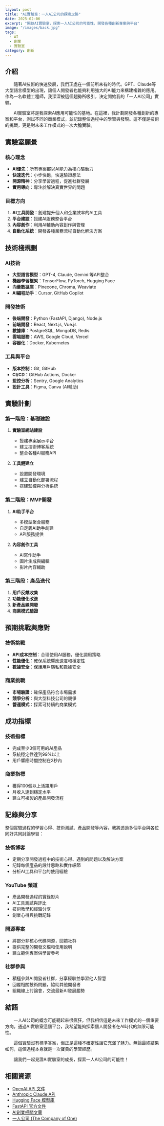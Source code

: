 ```yaml
---
layout: post
title: "AI實驗室：一人AI公司的探索之路"
date: 2025-02-06
excerpt: "開啟AI實驗室，探索一人AI公司的可能性，開發各種創新專案與平台"
image: "/images/back.jpg"
tags: 
  - AI
  - 創業
  - 實驗室
category: 創新
---
```


## 介紹

　　隨著AI技術的快速發展，我們正處在一個前所未有的時代。GPT、Claude等大型語言模型的出現，讓個人開發者也能夠利用強大的AI能力來構建複雜的應用。作為一名軟體工程師，我深深被這個趨勢所吸引，決定開始我的「一人AI公司」實驗。

　　AI實驗室將是我探索AI應用可能性的基地。在這裡，我計劃開發各種創新的專案和平台，測試不同的商業模式，並記錄整個過程中的學習與發現。這不僅是技術的挑戰，更是對未來工作模式的一次大膽實驗。

## 實驗室願景

### 核心理念
- **AI優先**：所有專案都以AI能力為核心驅動力
- **快速迭代**：小步快跑，快速驗證想法
- **開源精神**：分享學習過程，促進社群發展
- **實用導向**：專注於解決真實世界的問題

### 目標方向
1. **AI工具開發**：創建提升個人和企業效率的AI工具
2. **平台建設**：搭建AI服務整合平台
3. **內容創作**：利用AI輔助內容創作與管理
4. **自動化系統**：開發各種業務流程自動化解決方案

## 技術棧規劃

### AI技術
- **大型語言模型**：GPT-4, Claude, Gemini 等API整合
- **機器學習框架**：TensorFlow, PyTorch, Hugging Face
- **向量數據庫**：Pinecone, Chroma, Weaviate
- **AI編程助手**：Cursor, GitHub Copilot

### 開發技術
- **後端開發**：Python (FastAPI, Django), Node.js
- **前端開發**：React, Next.js, Vue.js
- **數據庫**：PostgreSQL, MongoDB, Redis
- **雲端服務**：AWS, Google Cloud, Vercel
- **容器化**：Docker, Kubernetes

### 工具與平台
- **版本控制**：Git, GitHub
- **CI/CD**：GitHub Actions, Docker
- **監控分析**：Sentry, Google Analytics
- **設計工具**：Figma, Canva (AI輔助)

## 實驗計劃

### 第一階段：基礎建設
1. **實驗室網站建設**
   - 搭建專案展示平台
   - 建立技術博客系統
   - 整合各種AI服務API

2. **工具鏈建立**
   - 設置開發環境
   - 建立自動化部署流程
   - 搭建監控與分析系統

### 第二階段：MVP開發
1. **AI助手平台**
   - 多模型聚合服務
   - 自定義AI助手創建
   - API服務提供

2. **內容創作工具**
   - AI寫作助手
   - 圖片生成與編輯
   - 影片內容輔助

### 第三階段：產品迭代
1. **用戶反饋收集**
2. **功能優化改進**
3. **新產品線開發**
4. **商業模式驗證**

## 預期挑戰與應對

### 技術挑戰
- **API成本控制**：合理使用AI服務，優化調用策略
- **性能優化**：確保系統響應速度和穩定性
- **數據安全**：保護用戶隱私和數據安全

### 商業挑戰
- **市場驗證**：確保產品符合市場需求
- **競爭分析**：與大型科技公司的競爭
- **營運模式**：探索可持續的商業模式

## 成功指標

### 技術指標
- 完成至少3個可用的AI產品
- 系統穩定性達到99%以上
- 用戶響應時間控制在2秒內

### 商業指標
- 獲得100個以上活躍用戶
- 月收入達到穩定水平
- 建立可複製的產品開發流程

## 記錄與分享

整個實驗過程的學習心得、技術測試、產品開發等內容，我將透過多個平台與各位同好共同討論學習：

### 技術博客
- 定期分享開發過程中的技術心得、遇到的問題以及解決方案
- 記錄每個產品的設計思路和實作細節
- 分析AI工具和平台的使用經驗

### YouTube 頻道
- 產品開發過程的實錄影片
- AI工具測試與評比
- 技術教學和經驗分享
- 創業心得與挑戰記錄

### 開源專案
- 將部分非核心代碼開源，回饋社群
- 提供完整的開發文檔和使用說明
- 建立範例專案供學習參考

### 社群參與
- 積極參與AI開發者社群，分享經驗並學習他人智慧
- 回覆相關技術問題，協助其他開發者
- 組織線上討論會，交流最新AI發展趨勢

## 結語

　　一人AI公司的概念可能聽起來很瘋狂，但我相信這是未來工作模式的一個重要方向。通過AI實驗室這個平台，我希望能夠探索個人開發者在AI時代的無限可能性。

　　這個實驗沒有標準答案，但正是這種不確定性讓它充滿了魅力。無論最終結果如何，這個過程本身就是一次寶貴的學習經歷。

　　讓我們一起見證AI實驗室的成長，探索一人AI公司的可能性！

## 相關資源

- [OpenAI API 文件](https://platform.openai.com/docs)
- [Anthropic Claude API](https://docs.anthropic.com/)
- [Hugging Face 模型庫](https://huggingface.co/models)
- [FastAPI 官方文件](https://fastapi.tiangolo.com/)
- [AI創業相關文章](https://a16z.com/tag/artificial-intelligence/)
- [一人公司 (The Company of One)](https://ofcompany.org/) 